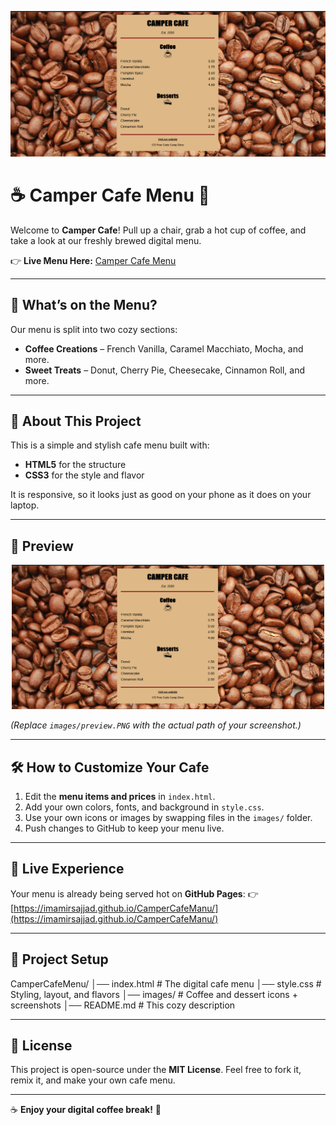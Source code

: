 <p align="center">
  <img src="/images/preview.PNG" alt="Camper Cafe Menu Preview" width="600">
</p>

# ☕ Camper Cafe Menu 🍰

Welcome to **Camper Cafe**!
Pull up a chair, grab a hot cup of coffee, and take a look at our freshly brewed digital menu.

👉 **Live Menu Here:** [Camper Cafe Menu](https://imamirsajjad.github.io/CamperCafeManu/)

---

## 🌟 What’s on the Menu?

Our menu is split into two cozy sections:

- **Coffee Creations** – French Vanilla, Caramel Macchiato, Mocha, and more.
- **Sweet Treats** – Donut, Cherry Pie, Cheesecake, Cinnamon Roll, and more.

---

## 📖 About This Project

This is a simple and stylish cafe menu built with:

- **HTML5** for the structure
- **CSS3** for the style and flavor

It is responsive, so it looks just as good on your phone as it does on your laptop.

---

## 📸 Preview

<p align="center">
  <img src="images/preview.PNG" alt="Camper Cafe Menu Preview Screenshot" width="500">
</p>

_(Replace `images/preview.PNG` with the actual path of your screenshot.)_

---

## 🛠 How to Customize Your Cafe

1. Edit the **menu items and prices** in `index.html`.
2. Add your own colors, fonts, and background in `style.css`.
3. Use your own icons or images by swapping files in the `images/` folder.
4. Push changes to GitHub to keep your menu live.

---

## 🎉 Live Experience

Your menu is already being served hot on **GitHub Pages**:
👉 [https://imamirsajjad.github.io/CamperCafeManu/](https://imamirsajjad.github.io/CamperCafeManu/)

---

## 📂 Project Setup

CamperCafeMenu/
│── index.html # The digital cafe menu
│── style.css # Styling, layout, and flavors
│── images/ # Coffee and dessert icons + screenshots
│── README.md # This cozy description

---

## 🪪 License

This project is open-source under the **MIT License**. Feel free to fork it, remix it, and make your own cafe menu.

---

☕ **Enjoy your digital coffee break!** 🍩
